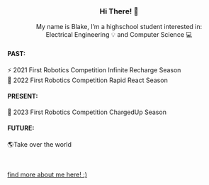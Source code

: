 <head>
<h3 align="center"> Hi There! 👋 </h3>

<p align="center"> 
  My name is Blake, I’m a highschool student interested in: <br>
  Electrical Engineering 💡 and Computer Science 💻
</p>
</head>

<!-- past section -->
<h4>
  PAST:
</h4>

<p>
  ⚡ 2021 First Robotics Competition Infinite Recharge Season <br>
  🚊 2022 First Robotics Competition Rapid React Season
</p>

<!-- present section -->
<h4>
  PRESENT:
</h4>

<p>
  🔋 2023 First Robotics Competition ChargedUp Season
</p>

<!-- future section -->
<h4>
  FUTURE:
</h4>

<p>  
  🌎Take over the world
</p>

<br>

<a href="https://www.youtube.com/watch?v=dQw4w9WgXcQ">find more about me here! :)</a> </center>

